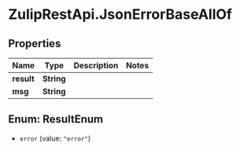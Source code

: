 # ZulipRestApi.JsonErrorBaseAllOf

## Properties

Name | Type | Description | Notes
------------ | ------------- | ------------- | -------------
**result** | **String** |  | 
**msg** | **String** |  | 



## Enum: ResultEnum


* `error` (value: `"error"`)




